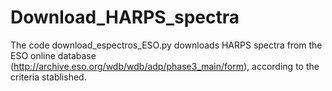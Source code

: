 # Download_HARPS_spectra
The code download_espectros_ESO.py downloads HARPS spectra from the ESO online database (http://archive.eso.org/wdb/wdb/adp/phase3_main/form), according to the criteria stablished.
